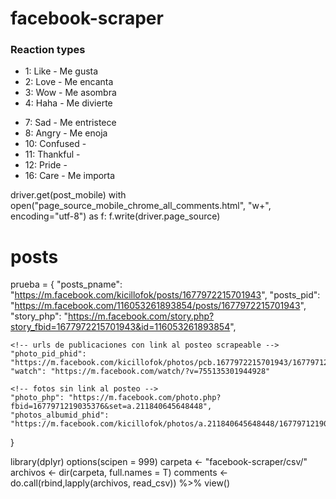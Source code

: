# facebook-scraper

### Reaction types 
* 1: Like - Me gusta
* 2: Love - Me encanta
* 3: Wow - Me asombra
* 4: Haha - Me divierte
<!-- * 5: Yay -  -->
* 7: Sad - Me entristece
* 8: Angry - Me enoja
* 10: Confused - 
* 11: Thankful - 
* 12: Pride - 
* 16: Care - Me importa

<!-- https://developers.facebook.com/docs/graph-api/reference/post/   -->
<!-- https://developers.facebook.com/docs/graph-api/reference/v7.0/comment -->

<!-- regex: -->
<!-- # https://regex101.com/r/Mj0CMu/2 -->


<!-- 109323440782253_145220453859218?fields=actions,admin_creator,application,backdated_time,call_to_action,expanded_height,event,created_time,coordinates,comments_mirroring_domain,child_attachments,can_reply_privately,instagram_eligibility,id,icon,height,full_picture,expanded_width,is_expired,is_hidden,is_inline_created,is_popular,is_published,is_spherical,is_instagram_eligible,message,from,message_tags,parent_id,picture,place,privacy,properties,scheduled_publish_time,shares,status_type,story,story_tags,subscribed,target,targeting,timeline_visibility,updated_time,via,width -->


driver.get(post_mobile)
with open("page_source_mobile_chrome_all_comments.html", "w+", encoding="utf-8") as f:
    f.write(driver.page_source)

# posts
prueba = {
    <!-- urls de publicaciones scrapeables -->
    "posts_pname": "https://m.facebook.com/kicillofok/posts/1677972215701943",
    "posts_pid": "https://m.facebook.com/116053261893854/posts/1677972215701943",
    "story_php": "https://m.facebook.com/story.php?story_fbid=1677972215701943&id=116053261893854",

    <!-- urls de publicaciones con link al posteo scrapeable -->
    "photo_pid_phid": "https://m.facebook.com/kicillofok/photos/pcb.1677972215701943/1677971219035376/",
    "watch": "https://m.facebook.com/watch/?v=755135301944928"

    <!-- fotos sin link al posteo -->
    "photo_php": "https://m.facebook.com/photo.php?fbid=1677971219035376&set=a.211840645648448",
    "photos_albumid_phid": "https://m.facebook.com/kicillofok/photos/a.211840645648448/1677971219035376",
}

library(dplyr)
options(scipen = 999)
carpeta <- "facebook-scraper/csv/"
archivos <- dir(carpeta, full.names = T)
comments <- do.call(rbind,lapply(archivos, read_csv)) %>% view()